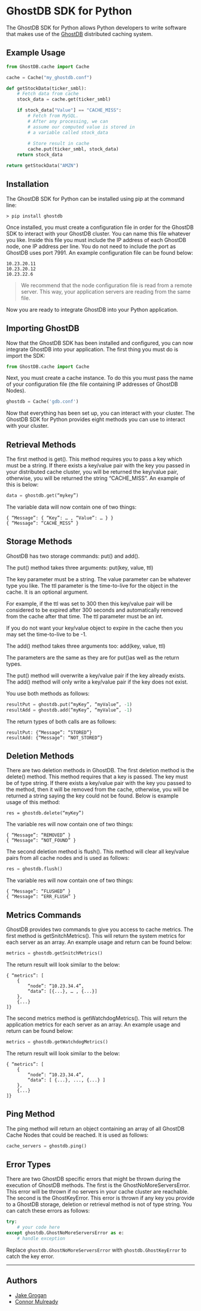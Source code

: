 # GhostDB SDK for Python

The GhostDB SDK for Python allows Python developers to write software that makes use of the [GhostDB](https://www.github.com/ghostdb/ghostdb-cache-node) distributed caching system.

## Example Usage

```python
from GhostDB.cache import Cache

cache = Cache("my_ghostdb.conf")

def getStockData(ticker_smbl):
    # Fetch data from cache
    stock_data = cache.get(ticker_smbl)

    if stock_data["Value"] == "CACHE_MISS":
        # Fetch from MySQL.
        # After any processing, we can 
        # assume our computed value is stored in
        # a variable called stock_data
    
        # Store result in cache
        cache.put(ticker_smbl, stock_data)
    return stock_data

return getStockData("AMZN")

```

## Installation

The GhostDB SDK for Python can be installed using pip at the command line:

```
> pip install ghostdb
```

Once installed, you must create a configuration file in order for the GhostDB SDK to interact with your GhostDB cluster. You can name this file whatever you like. Inside this file you must include the IP address of each GhostDB node, one IP address per line. You do not need to include the port as GhostDB uses port 7991. An example configuration file can be found below:

```
10.23.20.11
10.23.20.12
10.23.22.6
```

> We recommend that the node configuration file is read from a remote server. This way, your application servers are reading from the same file.

Now you are ready to integrate GhostDB into your Python application.

## Importing GhostDB

Now that the GhostDB SDK has been installed and configured, you can now integrate GhostDB into your application. 
The first thing you must do is import the SDK:

```python
from GhostDB.cache import Cache
```

Next, you must create a cache instance. To do this you must pass the name of your configuration file (the file containing IP addresses of GhostDB Nodes).

```python
ghostdb = Cache('gdb.conf')
```

Now that everything has been set up, you can interact with your cluster. The GhostDB SDK for Python provides eight methods you can use to interact with your cluster.

## Retrieval Methods

The first method is get(). This method requires you to pass a key which must be a string. If there exists a key/value pair with the key you passed in your distributed cache cluster, you will be returned the key/value pair, otherwise, you will be returned the string “CACHE_MISS”. An example of this is below:

```python
data = ghostdb.get(“mykey”)
```

The variable data will now contain one of two things:

```
{ “Message”: { “Key”: … , “Value”: … } }
{ “Message”: “CACHE_MISS” }
```

## Storage Methods

GhostDB has two storage commands: put() and add().

The put() method takes three arguments: put(key, value, ttl)

The key parameter must be a string. The value parameter can be whatever type you like. The ttl parameter is the time-to-live for the object in the cache. It is an optional argument. 

For example, if the ttl was set to 300 then this key/value pair will be considered to be expired after 300 seconds and automatically removed from the cache after that time. The ttl parameter must be an int.

If you do not want your key/value object to expire in the cache then you may set the time-to-live to be -1.

The add() method takes three arguments too: add(key, value, ttl)

The parameters are the same as they are for put()as well as the return types. 

The put() method will overwrite a key/value pair if the key already exists. The add() method will only write a key/value pair if the key does not exist.

You use both methods as follows:

```python
resultPut = ghostdb.put(“myKey”, “myValue”, -1)
resultAdd = ghostdb.add(“myKey”, “myValue”, -1)
```
The return types of both calls are as follows:

```
resultPut: {“Message”: “STORED”}
resultAdd: {“Message”: “NOT_STORED”}
```

## Deletion Methods

There are two deletion methods in GhostDB. The first deletion method is the delete() method. This method requires that a key is passed. The key must be of type string. If there exists a key/value pair with the key you passed to the method, then it will be removed from the cache, otherwise, you will be returned a string saying the key could not be found.
Below is example usage of this method:

```
res = ghostdb.delete(“myKey”)
```

The variable res will now contain one of two things:

```
{ “Message”: “REMOVED” }
{ “Message”: “NOT_FOUND” }
```

The second deletion method is flush(). This method will clear all key/value pairs from all cache nodes and is used as follows:

```python
res = ghostdb.flush()
```

The variable res will now contain one of two things:

```
{ “Message”: “FLUSHED” }
{ “Message”: “ERR_FLUSH” }
```

## Metrics Commands

GhostDB provides two commands to give you access to cache metrics. The first method is getSnitchMetrics(). This will return the system metrics for each server as an array.
An example usage and return can be found below:

```python
metrics = ghostdb.getSnitchMetrics()
```

The return result will look similar to the below:

```
{ “metrics”: [ 
    { 
        “node”: “10.23.34.4”, 
        “data”: [{...}, … , {...}] 
    }, 
    {...} 
]}
```

The second metrics method is getWatchdogMetrics(). This will return the application metrics for each server as an array.
An example usage and return can be found below:

```python
metrics = ghostdb.getWatchdogMetrics()
```

The return result will look similar to the below:
   
```
{ “metrics”: [
    {
        “node”: “10.23.34.4”,
        “data”: [ {...}, ..., {...} ]
    },
    {...}
]}
```

## Ping Method

The ping method will return an object containing an array of all GhostDB Cache Nodes that could be reached.
It is used as follows: 

```python
cache_servers = ghostdb.ping()
```

## Error Types

There are two GhostDB specific errors that might be thrown during the execution of GhostDB methods. 
The first is the GhostNoMoreServersError. This error will be thrown if no servers in your cache cluster are reachable.
The second is the GhostKeyError. This error is thrown if any key you provide to a GhostDB storage, deletion or retrieval method is not of type string.
You can catch these errors as follows:

```python   
try: 
    # your code here
except ghostdb.GhostNoMoreServersError as e:
    # handle exception
```

Replace `ghostdb.GhostNoMoreServersError` with `ghostdb.GhostKeyError` to catch the key error.

---

## Authors
- [Jake Grogan](https://www.github.com/jakekgrog)
- [Connor Mulready](https://www.github.com/nohclu)